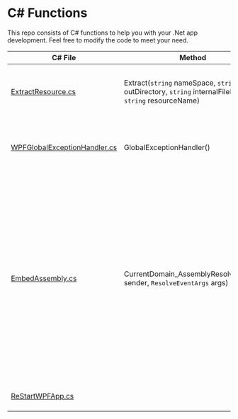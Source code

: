 # C# Functions

This repo consists of C# functions to help you with your .Net app development. Feel free to modify the code to meet your need. 

| C# File|  Method        | Descriptions    |
| --------------   | ---------------|-----------------|
| [ExtractResource.cs](https://github.com/Blogrammer/csharp-func/blob/main/ExtractResource.cs "ExtractResource.cs") | Extract(`string` nameSpace, `string` outDirectory, `string` internalFilePath, `string` resourceName)| Extract an embedded resource to a specified output directory|
|[WPFGlobalExceptionHandler.cs](https://github.com/Blogrammer/csharp-func/blob/main/WPFGlobalExceptionHandler.cs "WPFGlobalExceptionHandler.cs")| GlobalExceptionHandler()| Handled every unhandled exception in WPF application.|
|[EmbedAssembly.cs](https://github.com/Blogrammer/csharp-func/blob/main/EmbedAssembly.cs "EmbedAssembly.cs")|CurrentDomain_AssemblyResolve(`object`  sender, `ResolveEventArgs`  args)|Embed and reference an external .NET assembly (dll) inside of your own Windows Form/WPF Application. This is useful if you want to ship an application that relies on external libraries, but you only want to ship one executable file.|
| [ReStartWPFApp.cs](https://github.com/Blogrammer/csharp-func/blob/main/ReStartWPFApp.cs "ReStartWPFApp.cs") | | Restart a WPF application.|
